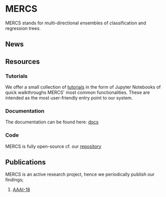 # MERCS

MERCS stands for *m*ulti-directional *e*nsembles of *c*lassification and *r*egression tree*s*. 

## News

## Resources

### Tutorials

We offer a small collection of [tutorials](https://github.com/eliavw/mercs-v5/tree/master/note/tutorials) in the form of Jupyter Notebooks of quick walkthroughs MERCS' most common functionalities. These are intended as the most user-friendly entry point to our system. 

### Documentation

The documentation can be found here: [docs](https://mercs.readthedocs.io/en/latest/#)

### Code

MERCS is fully open-source cf. our [repository](https://github.com/eliavw/mercs-v5/)

## Publications

MERCS is an active research project, hence we periodically publish our findings;

1. [AAAI-18](https://www.aaai.org/ocs/index.php/AAAI/AAAI18/paper/viewFile/16875/16735)
